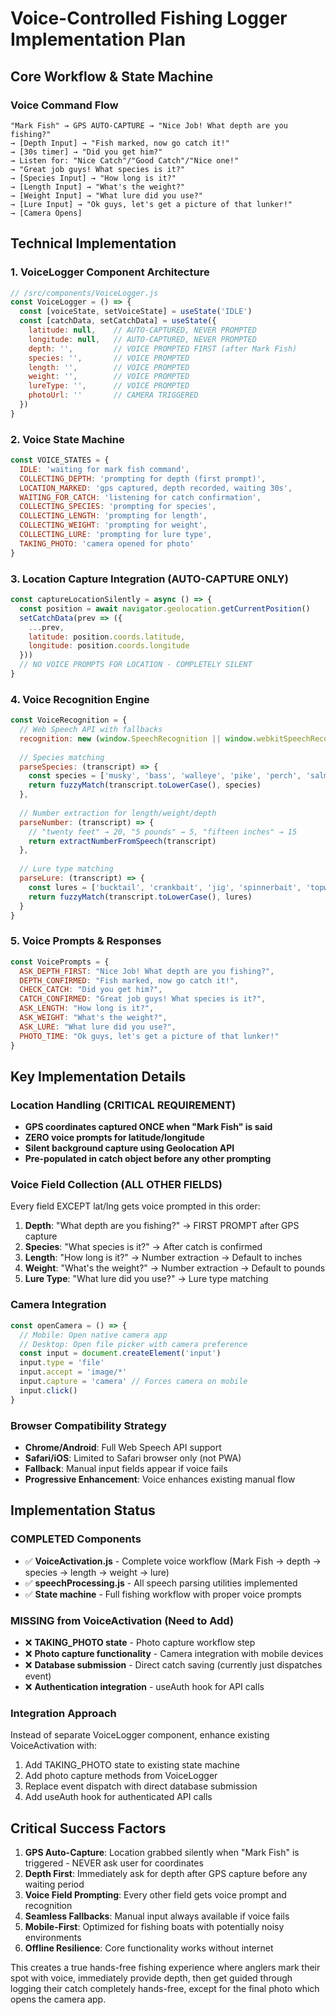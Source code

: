 # Voice-Controlled Fishing Logger Implementation Plan

## Core Workflow & State Machine

### Voice Command Flow
```
"Mark Fish" → GPS AUTO-CAPTURE → "Nice Job! What depth are you fishing?" 
→ [Depth Input] → "Fish marked, now go catch it!" 
→ [30s timer] → "Did you get him?" 
→ Listen for: "Nice Catch"/"Good Catch"/"Nice one!" 
→ "Great job guys! What species is it?"
→ [Species Input] → "How long is it?" 
→ [Length Input] → "What's the weight?"
→ [Weight Input] → "What lure did you use?"
→ [Lure Input] → "Ok guys, let's get a picture of that lunker!" 
→ [Camera Opens]
```

## Technical Implementation

### 1. VoiceLogger Component Architecture
```javascript
// /src/components/VoiceLogger.js
const VoiceLogger = () => {
  const [voiceState, setVoiceState] = useState('IDLE')
  const [catchData, setCatchData] = useState({
    latitude: null,    // AUTO-CAPTURED, NEVER PROMPTED
    longitude: null,   // AUTO-CAPTURED, NEVER PROMPTED
    depth: '',         // VOICE PROMPTED FIRST (after Mark Fish)
    species: '',       // VOICE PROMPTED
    length: '',        // VOICE PROMPTED  
    weight: '',        // VOICE PROMPTED
    lureType: '',      // VOICE PROMPTED
    photoUrl: ''       // CAMERA TRIGGERED
  })
}
```

### 2. Voice State Machine
```javascript
const VOICE_STATES = {
  IDLE: 'waiting for mark fish command',
  COLLECTING_DEPTH: 'prompting for depth (first prompt)',
  LOCATION_MARKED: 'gps captured, depth recorded, waiting 30s',
  WAITING_FOR_CATCH: 'listening for catch confirmation',
  COLLECTING_SPECIES: 'prompting for species',
  COLLECTING_LENGTH: 'prompting for length', 
  COLLECTING_WEIGHT: 'prompting for weight',
  COLLECTING_LURE: 'prompting for lure type',
  TAKING_PHOTO: 'camera opened for photo'
}
```

### 3. Location Capture Integration (AUTO-CAPTURE ONLY)
```javascript
const captureLocationSilently = async () => {
  const position = await navigator.geolocation.getCurrentPosition()
  setCatchData(prev => ({
    ...prev,
    latitude: position.coords.latitude,
    longitude: position.coords.longitude
  }))
  // NO VOICE PROMPTS FOR LOCATION - COMPLETELY SILENT
}
```

### 4. Voice Recognition Engine
```javascript
const VoiceRecognition = {
  // Web Speech API with fallbacks
  recognition: new (window.SpeechRecognition || window.webkitSpeechRecognition)(),
  
  // Species matching
  parseSpecies: (transcript) => {
    const species = ['musky', 'bass', 'walleye', 'pike', 'perch', 'salmon', 'trout']
    return fuzzyMatch(transcript.toLowerCase(), species)
  },
  
  // Number extraction for length/weight/depth
  parseNumber: (transcript) => {
    // "twenty feet" → 20, "5 pounds" → 5, "fifteen inches" → 15
    return extractNumberFromSpeech(transcript)
  },
  
  // Lure type matching
  parseLure: (transcript) => {
    const lures = ['bucktail', 'crankbait', 'jig', 'spinnerbait', 'topwater', 'soft plastic']
    return fuzzyMatch(transcript.toLowerCase(), lures)
  }
}
```

### 5. Voice Prompts & Responses
```javascript
const VoicePrompts = {
  ASK_DEPTH_FIRST: "Nice Job! What depth are you fishing?",
  DEPTH_CONFIRMED: "Fish marked, now go catch it!",
  CHECK_CATCH: "Did you get him?",
  CATCH_CONFIRMED: "Great job guys! What species is it?",
  ASK_LENGTH: "How long is it?",
  ASK_WEIGHT: "What's the weight?", 
  ASK_LURE: "What lure did you use?",
  PHOTO_TIME: "Ok guys, let's get a picture of that lunker!"
}
```

## Key Implementation Details

### Location Handling (CRITICAL REQUIREMENT)
- **GPS coordinates captured ONCE when "Mark Fish" is said**
- **ZERO voice prompts for latitude/longitude**
- **Silent background capture using Geolocation API**
- **Pre-populated in catch object before any other prompting**

### Voice Field Collection (ALL OTHER FIELDS)
Every field EXCEPT lat/lng gets voice prompted in this order:
1. **Depth**: "What depth are you fishing?" → FIRST PROMPT after GPS capture
2. **Species**: "What species is it?" → After catch is confirmed
3. **Length**: "How long is it?" → Number extraction → Default to inches
4. **Weight**: "What's the weight?" → Number extraction → Default to pounds  
5. **Lure Type**: "What lure did you use?" → Lure type matching

### Camera Integration
```javascript
const openCamera = () => {
  // Mobile: Open native camera app
  // Desktop: Open file picker with camera preference
  const input = document.createElement('input')
  input.type = 'file'
  input.accept = 'image/*'
  input.capture = 'camera' // Forces camera on mobile
  input.click()
}
```

### Browser Compatibility Strategy
- **Chrome/Android**: Full Web Speech API support
- **Safari/iOS**: Limited to Safari browser only (not PWA)
- **Fallback**: Manual input fields appear if voice fails
- **Progressive Enhancement**: Voice enhances existing manual flow

## Implementation Status

### COMPLETED Components
- ✅ **VoiceActivation.js** - Complete voice workflow (Mark Fish → depth → species → length → weight → lure)
- ✅ **speechProcessing.js** - All speech parsing utilities implemented
- ✅ **State machine** - Full fishing workflow with proper voice prompts

### MISSING from VoiceActivation (Need to Add)
- ❌ **TAKING_PHOTO state** - Photo capture workflow step
- ❌ **Photo capture functionality** - Camera integration with mobile devices  
- ❌ **Database submission** - Direct catch saving (currently just dispatches event)
- ❌ **Authentication integration** - useAuth hook for API calls

### Integration Approach
Instead of separate VoiceLogger component, enhance existing VoiceActivation with:
1. Add TAKING_PHOTO state to existing state machine
2. Add photo capture methods from VoiceLogger  
3. Replace event dispatch with direct database submission
4. Add useAuth hook for authenticated API calls

## Critical Success Factors

1. **GPS Auto-Capture**: Location grabbed silently when "Mark Fish" is triggered - NEVER ask user for coordinates
2. **Depth First**: Immediately ask for depth after GPS capture before any waiting period
3. **Voice Field Prompting**: Every other field gets voice prompt and recognition
4. **Seamless Fallbacks**: Manual input always available if voice fails
5. **Mobile-First**: Optimized for fishing boats with potentially noisy environments
6. **Offline Resilience**: Core functionality works without internet

This creates a true hands-free fishing experience where anglers mark their spot with voice, immediately provide depth, then get guided through logging their catch completely hands-free, except for the final photo which opens the camera app.